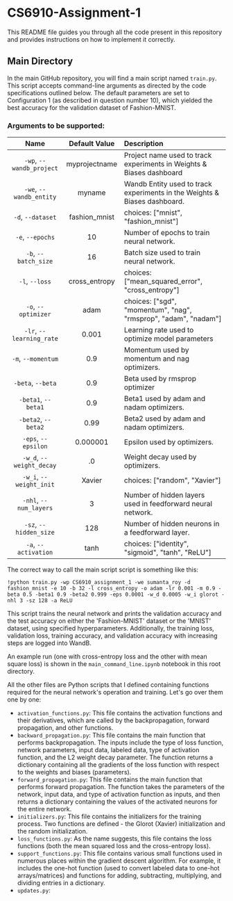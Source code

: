 # CS6910-Assignment-1

This README file guides you through all the code present in this repository and provides instructions on how to implement it correctly.

## Main Directory

In the main GitHub repository, you will find a main script named `train.py`. This script accepts command-line arguments as directed by the code specifications outlined below. The default parameters are set to Configuration 1 (as described in question number 10), which yielded the best accuracy for the validation dataset of Fashion-MNIST.

### Arguments to be supported:

| Name | Default Value | Description |
| :---: | :-------------: | :----------- |
| `-wp`, `--wandb_project` | myprojectname | Project name used to track experiments in Weights & Biases dashboard |
| `-we`, `--wandb_entity` | myname  | Wandb Entity used to track experiments in the Weights & Biases dashboard. |
| `-d`, `--dataset` | fashion_mnist | choices:  ["mnist", "fashion_mnist"] |
| `-e`, `--epochs` | 10 |  Number of epochs to train neural network.|
| `-b`, `--batch_size` | 16 | Batch size used to train neural network. | 
| `-l`, `--loss` | cross_entropy | choices:  ["mean_squared_error", "cross_entropy"] |
| `-o`, `--optimizer` | adam | choices:  ["sgd", "momentum", "nag", "rmsprop", "adam", "nadam"] | 
| `-lr`, `--learning_rate` | 0.001 | Learning rate used to optimize model parameters | 
| `-m`, `--momentum` | 0.9 | Momentum used by momentum and nag optimizers. |
| `-beta`, `--beta` | 0.9 | Beta used by rmsprop optimizer | 
| `-beta1`, `--beta1` | 0.9 | Beta1 used by adam and nadam optimizers. | 
| `-beta2`, `--beta2` | 0.99 | Beta2 used by adam and nadam optimizers. |
| `-eps`, `--epsilon` | 0.000001 | Epsilon used by optimizers. |
| `-w_d`, `--weight_decay` | .0 | Weight decay used by optimizers. |
| `-w_i`, `--weight_init` | Xavier | choices:  ["random", "Xavier"] | 
| `-nhl`, `--num_layers` | 3 | Number of hidden layers used in feedforward neural network. | 
| `-sz`, `--hidden_size` | 128 | Number of hidden neurons in a feedforward layer. |
| `-a`, `--activation` | tanh | choices:  ["identity", "sigmoid", "tanh", "ReLU"] |

The correct way to call the main script script is something like this:

`!python train.py -wp CS6910_assignment_1 -we sumanta_roy -d fashion_mnist -e 10 -b 32 -l cross_entropy -o adam -lr 0.001 -m 0.9 -beta 0.5 -beta1 0.9 -beta2 0.999 -eps 0.0001 -w_d 0.0005 -w_i glorot -nhl 3 -sz 128 -a ReLU`

This script trains the neural network and prints the validation accuracy and the test accuracy on either the 'Fashion-MNIST' dataset or the 'MNIST' dataset, using specified hyperparameters. Additionally, the training loss, validation loss, training accuracy, and validation accuracy with increasing steps are logged into WandB.

An example run (one with cross-entropy loss and the other with mean square loss) is shown in the `main_command_line.ipynb` notebook in this root directory.

All the other files are Python scripts that I defined containing functions required for the neural network's operation and training. Let's go over them one by one:

- `activation_functions.py`: This file contains the activation functions and their derivatives, which are called by the backpropagation, forward propagation, and other functions.
- `backward_propagation.py`: This file contains the main function that performs backpropagation. The inputs include the type of loss function, network parameters, input data, labeled data, type of activation function, and the L2 weight decay parameter. The function returns a dictionary containing all the gradients of the loss function with respect to the weights and biases (parameters).
- `forward_propagation.py`: This file contains the main function that performs forward propagation. The function takes the parameters of the network, input data, and type of activation function as inputs, and then returns a dictionary containing the values of the activated neurons for the entire network.
- `initializers.py`: This file contains the initializers for the training process. Two functions are defined - the Glorot (Xavier) initialization and the random initialization.
- `loss_functions.py`: As the name suggests, this file contains the loss functions (both the mean squared loss and the cross-entropy loss).
- `support_functions.py`: This file contains various small functions used in numerous places within the gradient descent algorithm. For example, it includes the one-hot function (used to convert labeled data to one-hot arrays/matrices) and functions for adding, subtracting, multiplying, and dividing entries in a dictionary.
- `updates.py`:


